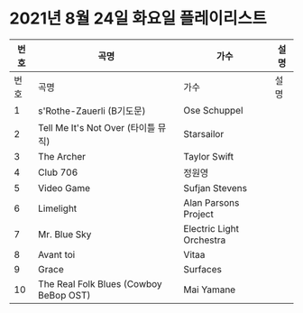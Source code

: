# 2021년 8월 24일 화요일 플레이리스트

| 번호 | 곡명 | 가수 | 설명 |
|------|------|------|------|
| 번호 | 곡명 | 가수 | 설명 |
| 1 | s'Rothe-Zauerli (B기도문) | Ose Schuppel |  |
| 2 | Tell Me It's Not Over (타이틀 뮤직) | Starsailor |  |
| 3 | The Archer | Taylor Swift |  |
| 4 | Club 706 | 정원영 |  |
| 5 | Video Game | Sufjan Stevens |  |
| 6 | Limelight | Alan Parsons Project |  |
| 7 | Mr. Blue Sky | Electric Light Orchestra |  |
| 8 | Avant toi | Vitaa |  |
| 9 | Grace | Surfaces |  |
| 10 | The Real Folk Blues (Cowboy BeBop OST) | Mai Yamane |  |
